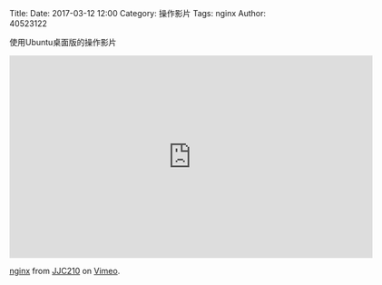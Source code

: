 Title: 
Date: 2017-03-12 12:00
Category: 操作影片
Tags: nginx
Author: 40523122

使用Ubuntu桌面版的操作影片

<!-- PELICAN_END_SUMMARY -->

<iframe src="https://player.vimeo.com/video/214970226" width="640" height="357" frameborder="0" webkitallowfullscreen mozallowfullscreen allowfullscreen></iframe>
<p><a href="https://vimeo.com/214970226">nginx</a> from <a href="https://vimeo.com/user58912544">JJC210</a> on <a href="https://vimeo.com">Vimeo</a>.</p>